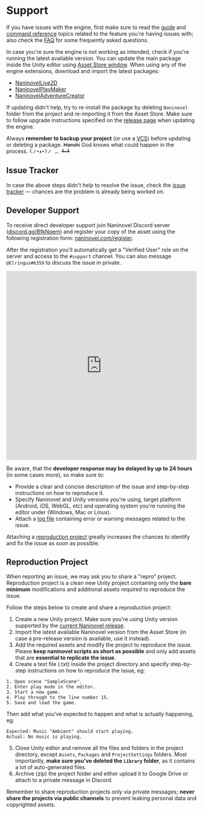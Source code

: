 # Support

If you have issues with the engine, first make sure to read the [guide](/guide/) and [command reference](/api/) topics related to the feature you're having issues with; also check the [FAQ](/faq/) for some frequently asked questions.

In case you're sure the engine is not working as intended, check if you're running the latest available version. You can update the main package inside the Unity editor using [Asset Store window](https://docs.unity3d.com/Manual/AssetStore.html). When using any of the engine extensions, download and import the latest packages:

- [NaninovelLive2D](https://github.com/Elringus/NaninovelLive2D/raw/master/NaninovelLive2D.unitypackage)
- [NaninovelPlayMaker](https://github.com/Elringus/NaninovelPlayMaker/raw/master/NaninovelPlayMaker.unitypackage)
- [NaninovelAdventureCreator](https://github.com/Elringus/NaninovelAdventureCreator/raw/master/NaninovelAdventureCreator.unitypackage)

If updating didn't help, try to re-install the package by deleting `Naninovel` folder from the project and re-importing it from the Asset Store. Make sure to follow upgrade instructions specified on the [release page](https://github.com/Elringus/NaninovelWeb/releases) when updating the engine.

Always **remember to backup your project** (or use a [VCS](https://en.wikipedia.org/wiki/Version_control)) before updating or deleting a package. ~~Haruhi~~ God knows what could happen in the process. `ʕノ•ᴥ•ʔノ ︵ ┻━┻`

## Issue Tracker

In case the above steps didn't help to resolve the issue, check the [issue tracker](https://github.com/Elringus/NaninovelWeb/issues?q=is%3Aissue+label%3Abug) — chances are the problem is already being worked on.

## Developer Support

To receive direct developer support join Naninovel Discord server ([discord.gg/BfkNqem](https://discord.gg/BfkNqem)) and register your copy of the asset using the following registration form: [naninovel.com/register](https://naninovel.com/register/).

After the registration you'll automatically get a "Verified User" role on the server and access to the `#support` channel. You can also message `@Elringus#6359` to discuss the issue in private.

<iframe src="https://discordapp.com/widget?id=545676116871086080&theme=dark" width="100%" height="500" allowtransparency="true" frameborder="0"></iframe>

Be aware, that the **developer response may be delayed by up to 24 hours** (in some cases more), so make sure to:
 - Provide a clear and concise description of the issue and step-by-step instructions on how to reproduce it.
 - Specify Naninovel and Unity versions you're using, target platform (Android, iOS, WebGL, etc) and operating system you're running the editor under (Windows, Mac or Linux).
 - Attach a [log file](https://docs.unity3d.com/Manual/LogFiles.html) containing error or warning messages related to the issue.
 
Attaching a [reproduction project](/support/#reproduction-project) greatly increases the chances to identify and fix the issue as soon as possible.

## Reproduction Project

When reporting an issue, we may ask you to share a "repro" project. Reproduction project is a clean new Unity project containing only the **bare minimum** modifications and additional assets required to reproduce the issue. 

Follow the steps below to create and share a reproduction project:

1. Create a new Unity project. Make sure you're using Unity version supported by the [current Naninovel release](https://github.com/Elringus/NaninovelWeb/releases).
2. Import the latest available Naninovel version from the Asset Store (in case a pre-release version is available, use it instead).
3. Add the required assets and modify the project to reproduce the issue. Please **keep naninovel scripts as short as possible** and only add assets that are **essential to replicate the issue**.
4. Create a text file (.txt) inside the project directory and specify step-by-step instructions on how to reproduce the issue, eg:

```
1. Open scene "SampleScene".
2. Enter play mode in the editor.
3. Start a new game.
4. Play through to the line number 15.
5. Save and load the game.
```

Then add what you've expected to happen and what is actually happening, eg:

```
Expected: Music "Ambient" should start playing.
Actual: No music is playing.
```

5. Close Unity editor and remove all the files and folders in the project directory, except `Assets`, `Packages` and `ProjectSettings` folders. Most importantly, **make sure you've deleted the `Library` folder**, as it contains a lot of auto-generated files.
6. Archive (zip) the project folder and either upload it to Google Drive or attach to a private message in Discord.

Remember to share reproduction projects only via private messages; **never share the projects via public channels** to prevent leaking personal data and copyrighted assets.
